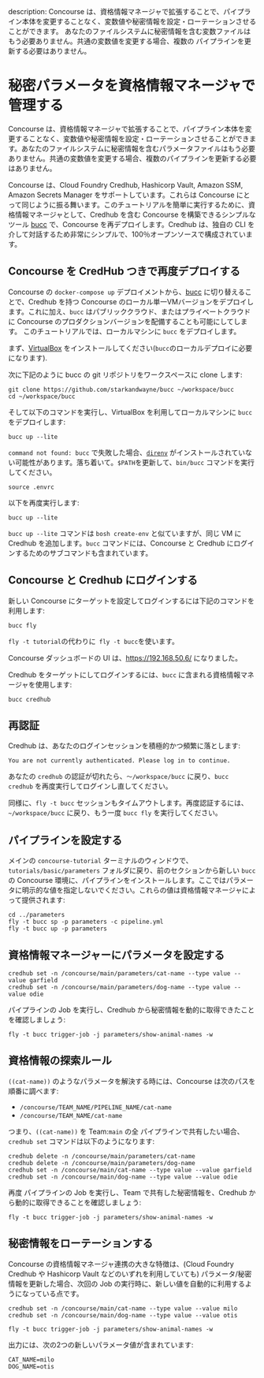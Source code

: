 description: Concourse は、資格情報マネージャで拡張することで、パイプライン本体を変更することなく、変数値や秘密情報を設定・ローテーションさせることができます。 あなたのファイルシステムに秘密情報を含む変数ファイルはもう必要ありません。共通の変数値を変更する場合、複数の パイプラインを更新する必要はありません。

# 秘密パラメータを資格情報マネージャで管理する

Concourse は、資格情報マネージャで拡張することで、パイプライン本体を変更することなく、変数値や秘密情報を設定・ローテーションさせることができます。あなたのファイルシステムに秘密情報を含むパラメータファイルはもう必要ありません。共通の変数値を変更する場合、複数のパイプラインを更新する必要はありません。

Concourse は、Cloud Foundry Credhub, Hashicorp Vault, Amazon SSM, Amazon Secrets Manager をサポートしています。これらは Concourse にとって同じように振る舞います。このチュートリアルを簡単に実行するために、資格情報マネージャとして、Credhub を含む Concourse を構築できるシンプルなツール [bucc](https://github.com/starkandwayne/bucc) で、Concourse を再デプロイします。Credhub は、独自の CLI を介して対話するため非常にシンプルで、100％オープンソースで構成されています。

## Concourse を CredHub つきで再度デプロイする

Concourse の `docker-compose up` デプロイメントから、[bucc](https://github.com/starkandwayne/bucc) に切り替えることで、Credhub を持つ Concourse のローカル単一VMバージョンをデプロイします。これに加え、`bucc` はパブリッククラウド、またはプライベートクラウドに Concourse のプロダクションバージョンを配備することも可能にしてします。 このチュートリアルでは、ローカルマシンに `bucc` をデプロイします。

まず、[VirtualBox](https://www.virtualbox.org/wiki/Downloads) をインストールしてください(`bucc`のローカルデプロイに必要になります).

次に下記のように bucc の git リポジトリをワークスペースに clone します:

```plain
git clone https://github.com/starkandwayne/bucc ~/workspace/bucc
cd ~/workspace/bucc
```

そして以下のコマンドを実行し、VirtualBox を利用してローカルマシンに `bucc` をデプロイします:

```plain
bucc up --lite
```

`command not found: bucc` で失敗した場合、[`direnv`](https://direnv.net/) がインストールされていない可能性があります。落ち着いて。`$PATH`を更新して、`bin/bucc` コマンドを実行してください。

```plain
source .envrc
```

以下を再度実行します:

```plain
bucc up --lite
```

`bucc up --lite` コマンドは `bosh create-env` と似ていますが、同じ VM に Credhub を追加します。`bucc` コマンドには、Concourse と Credhub にログインするためのサブコマンドも含まれています。

## Concourse と Credhub にログインする

新しい Concourse にターゲットを設定してログインするには下記のコマンドを利用します:

```plain
bucc fly
```

`fly -t tutorial`の代わりに` fly -t bucc`を使います。

Concourse ダッシュボードの UI は、https://192.168.50.6/ になりました。

Credhub をターゲットにしてログインするには、`bucc` に含まれる資格情報マネージャを使用します:

```plain
bucc credhub
```

## 再認証

Credhub は、あなたのログインセッションを積極的かつ頻繁に落とします:

```plain
You are not currently authenticated. Please log in to continue.
```

あなたの `credhub` の認証が切れたら、`〜/workspace/bucc` に戻り、`bucc credhub` を再度実行してログインし直してください。

同様に、`fly -t bucc` セッションもタイムアウトします。再度認証するには、`~/workspace/bucc` に戻り、もう一度 `bucc fly` を実行してください。

## パイプラインを設定する

メインの `concourse-tutorial` ターミナルのウィンドウで、`tutorials/basic/parameters` フォルダに戻り、前のセクションから新しい `bucc` の Concourse 環境に、パイプラインをインストールします。ここではパラメータに明示的な値を指定しないでください。これらの値は資格情報マネージャによって提供されます:

```plain
cd ../parameters
fly -t bucc sp -p parameters -c pipeline.yml
fly -t bucc up -p parameters
```

## 資格情報マネージャーにパラメータを設定する

```plain
credhub set -n /concourse/main/parameters/cat-name --type value --value garfield
credhub set -n /concourse/main/parameters/dog-name --type value --value odie
```

パイプラインの Job を実行し、Credhub から秘密情報を動的に取得できたことを確認しましょう:

```plain
fly -t bucc trigger-job -j parameters/show-animal-names -w
```

## 資格情報の探索ルール

`((cat-name))` のようなパラメータを解決する時には、Concourse は次のパスを順番に調べます:

* `/concourse/TEAM_NAME/PIPELINE_NAME/cat-name`
* `/concourse/TEAM_NAME/cat-name`

つまり、`((cat-name))` を Team:`main` の全 パイプラインで共有したい場合、`credhub set` コマンドは以下のようになります:

```plain
credhub delete -n /concourse/main/parameters/cat-name
credhub delete -n /concourse/main/parameters/dog-name
credhub set -n /concourse/main/cat-name --type value --value garfield
credhub set -n /concourse/main/dog-name --type value --value odie
```

再度 パイプラインの Job を実行し、Team で共有した秘密情報を、Credhub から動的に取得できることを確認しましょう:

```plain
fly -t bucc trigger-job -j parameters/show-animal-names -w
```

## 秘密情報をローテーションする

Concourse の資格情報マネージャ連携の大きな特徴は、(Cloud Foundry Credhub や Hashicorp Vault などのいずれを利用していても) パラメータ/秘密情報を更新した場合、次回の Job の実行時に、新しい値を自動的に利用するようになっている点です。

```plain
credhub set -n /concourse/main/cat-name --type value --value milo
credhub set -n /concourse/main/dog-name --type value --value otis

fly -t bucc trigger-job -j parameters/show-animal-names -w
```

出力には、次の2つの新しいパラメータ値が含まれています:

```plain
CAT_NAME=milo
DOG_NAME=otis
```
